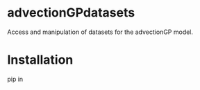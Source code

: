 # advectionGPdatasets
Access and manipulation of datasets for the advectionGP model.

# Installation
pip in
